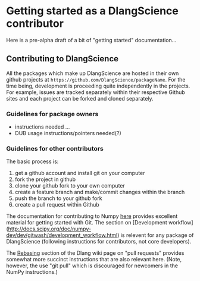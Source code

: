 # Getting started as a DlangScience contributor

Here is a pre-alpha draft of a bit of "getting started" documentation...


## Contributing to DlangScience

All the packages which make up DlangScience are hosted in their own github projects at ```https://github.com/DlangScience/packageName```. For the time being, development is proceeding quite independently in the projects. For example, issues are tracked separately within their respective Github sites and each project can be forked and cloned separately. 

### Guidelines for package owners

* instructions needed ...
* DUB usage instructions/pointers needed(?)

### Guidelines for other contributors

The basic process is:

1. get a github account and install git on your computer
2. fork the project in github
3. clone your github fork to your own computer
4. create a feature branch and make/commit changes within the branch
5. push the branch to your github fork
6. create a pull request within Github

The documentation for contributing to Numpy [here](http://docs.scipy.org/doc/numpy-dev/dev/index.html) provides excellent material for getting started with Git. The section on [Development workflow] (http://docs.scipy.org/doc/numpy-dev/dev/gitwash/development_workflow.html) is relevent for any package of DlangScience (following instructions for contributors, not core developers).

The [Rebasing](http://wiki.dlang.org/Pull_Requests#Rebasing) section of the Dlang wiki page on "pull requests" provides somewhat more succinct instructions that are also relevant here. (Note, however, the use "git pull" which is discouraged for newcomers in the NumPy instructions.)
